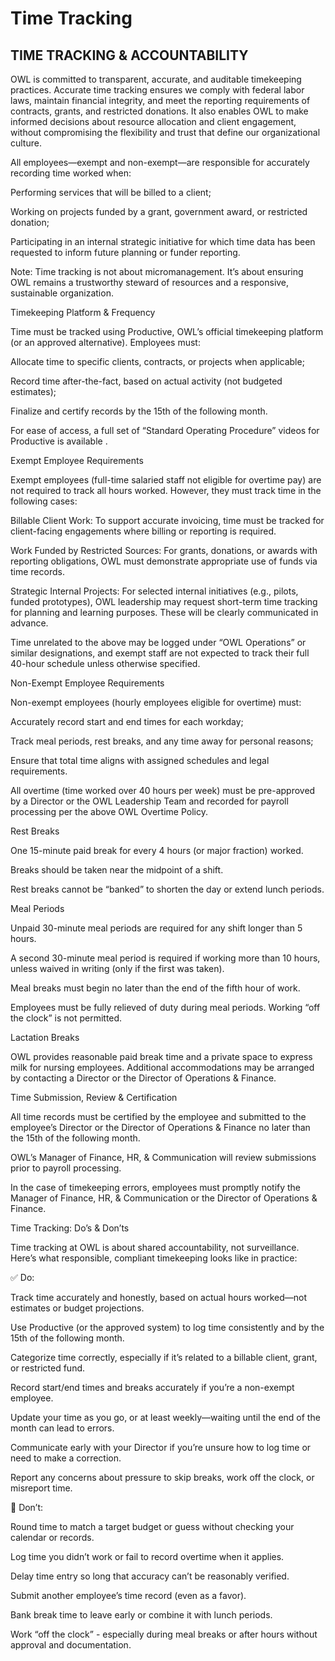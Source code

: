 # Time Tracking

## TIME TRACKING & ACCOUNTABILITY

OWL is committed to transparent, accurate, and auditable timekeeping practices. Accurate time tracking ensures we comply with federal labor laws, maintain financial integrity, and meet the reporting requirements of contracts, grants, and restricted donations. It also enables OWL to make informed decisions about resource allocation and client engagement, without compromising the flexibility and trust that define our organizational culture.

All employees—exempt and non-exempt—are responsible for accurately recording time worked when:

Performing services that will be billed to a client;

Working on projects funded by a grant, government award, or restricted donation;

Participating in an internal strategic initiative for which time data has been requested to inform future planning or funder reporting.

Note: Time tracking is not about micromanagement. It’s about ensuring OWL remains a trustworthy steward of resources and a responsive, sustainable organization.

Timekeeping Platform & Frequency

Time must be tracked using Productive, OWL’s official timekeeping platform (or an approved alternative). Employees must:

Allocate time to specific clients, contracts, or projects when applicable;

Record time after-the-fact, based on actual activity (not budgeted estimates);

Finalize and certify records by the 15th of the following month.

For ease of access, a full set of “Standard Operating Procedure” videos for Productive is available .

Exempt Employee Requirements

Exempt employees (full-time salaried staff not eligible for overtime pay) are not required to track all hours worked. However, they must track time in the following cases:

Billable Client Work: To support accurate invoicing, time must be tracked for client-facing engagements where billing or reporting is required.

Work Funded by Restricted Sources: For grants, donations, or awards with reporting obligations, OWL must demonstrate appropriate use of funds via time records.

Strategic Internal Projects: For selected internal initiatives (e.g., pilots, funded prototypes), OWL leadership may request short-term time tracking for planning and learning purposes. These will be clearly communicated in advance.

Time unrelated to the above may be logged under “OWL Operations” or similar designations, and exempt staff are not expected to track their full 40-hour schedule unless otherwise specified.

Non-Exempt Employee Requirements

Non-exempt employees (hourly employees eligible for overtime) must:

Accurately record start and end times for each workday;

Track meal periods, rest breaks, and any time away for personal reasons;

Ensure that total time aligns with assigned schedules and legal requirements.

All overtime (time worked over 40 hours per week) must be pre-approved by a Director or the OWL Leadership Team and recorded for payroll processing per the above OWL Overtime Policy.

Rest Breaks

One 15-minute paid break for every 4 hours (or major fraction) worked.

Breaks should be taken near the midpoint of a shift.

Rest breaks cannot be “banked” to shorten the day or extend lunch periods.

Meal Periods

Unpaid 30-minute meal periods are required for any shift longer than 5 hours.

A second 30-minute meal period is required if working more than 10 hours, unless waived in writing (only if the first was taken).

Meal breaks must begin no later than the end of the fifth hour of work.

Employees must be fully relieved of duty during meal periods. Working “off the clock” is not permitted.

Lactation Breaks

OWL provides reasonable paid break time and a private space to express milk for nursing employees. Additional accommodations may be arranged by contacting a Director or the Director of Operations & Finance.

Time Submission, Review & Certification

All time records must be certified by the employee and submitted to the employee’s Director or the Director of Operations & Finance no later than the 15th of the following month.

OWL’s Manager of Finance, HR, & Communication will review submissions prior to payroll processing.

In the case of timekeeping errors, employees must promptly notify the Manager of Finance, HR, & Communication or the Director of Operations & Finance.

Time Tracking: Do’s & Don’ts

Time tracking at OWL is about shared accountability, not surveillance. Here’s what responsible, compliant timekeeping looks like in practice:

✅ Do:

Track time accurately and honestly, based on actual hours worked—not estimates or budget projections.

Use Productive (or the approved system) to log time consistently and by the 15th of the following month.

Categorize time correctly, especially if it’s related to a billable client, grant, or restricted fund.

Record start/end times and breaks accurately if you’re a non-exempt employee.

Update your time as you go, or at least weekly—waiting until the end of the month can lead to errors.

Communicate early with your Director if you’re unsure how to log time or need to make a correction.

Report any concerns about pressure to skip breaks, work off the clock, or misreport time.

🚫 Don’t:

Round time to match a target budget or guess without checking your calendar or records.

Log time you didn’t work or fail to record overtime when it applies.

Delay time entry so long that accuracy can’t be reasonably verified.

Submit another employee’s time record (even as a favor).

Bank break time to leave early or combine it with lunch periods.

Work “off the clock” - especially during meal breaks or after hours without approval and documentation.
